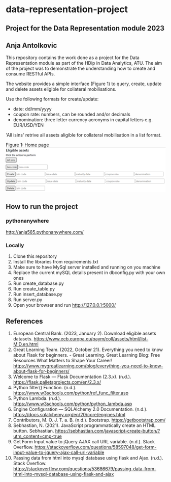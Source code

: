 # data-representation-project
## Project for the Data Representation module 2023
## Anja Antolkovic

This repository contains the work done as a project for the Data Representation module as part of the HDip in Data Analytics, ATU. The aim of the project was to demonstrate the understanding how to create and consume RESTful APIs. 

The website provides a simple interface (Figure 1) to query, create, update and delete assets eligible for collateral mobilisations.  

Use the following formats for create/update:
- date: dd/mm/yyyy
- coupon rate: numbers, can be rounded and/or decimals
- denomination: three letter currency acronyms in capital letters e.g. EUR/USD/YEN

'All isins' retrive all assets aligible for collateral mobilisation in a list format. 

Figure 1: Home page
![Alt text](image.png)

## How to run the project
### pythonanywhere
http://anja585.pythonanywhere.com/

### Locally
1. Clone this repository
2. Install the libraries from requirements.txt
3. Make sure to have MySql server installed and running on you machine
4. Replace the current mySQL details present in dbconfig.py with your own ones 
5. Run create_database.py
6. Run create_table.py
7. Run insert_database.py
8. Run server.py
9. Open your browser and run http://127.0.0.1:5000/

## References
1. European Central Bank. (2023, January 2). Download eligible assets datasets. https://www.ecb.europa.eu/paym/coll/assets/html/list-MID.en.html
2. Great Learning Team. (2022, October 21). Everything you need to know about Flask for beginners. - Great Learning. Great Learning Blog: Free Resources What Matters to Shape Your Career! https://www.mygreatlearning.com/blog/everything-you-need-to-know-about-flask-for-beginners/
3. Welcome to Flask — Flask Documentation (2.3.x). (n.d.). https://flask.palletsprojects.com/en/2.3.x/
4. Python filter() Function. (n.d.). https://www.w3schools.com/python/ref_func_filter.asp
5. Python Lambda. (n.d.). https://www.w3schools.com/python/python_lambda.asp
6. Engine Configuration — SQLAlchemy 2.0 Documentation. (n.d.). https://docs.sqlalchemy.org/en/20/core/engines.html
7. Contributors, M. O. J. T. a. B. (n.d.). Bootstrap. https://getbootstrap.com/
8. Sebhastian, N. (2021). JavaScript programmatically create an HTML button. Sebhastian. https://sebhastian.com/javascript-create-button/?utm_content=cmp-true
9. Get Form Input value to jQuery AJAX call URL variable. (n.d.). Stack Overflow. https://stackoverflow.com/questions/58597048/get-form-input-value-to-jquery-ajax-call-url-variable
10. Passing data from html into mysql database using flask and Ajax. (n.d.). Stack Overflow. https://stackoverflow.com/questions/53686679/passing-data-from-html-into-mysql-database-using-flask-and-ajax
